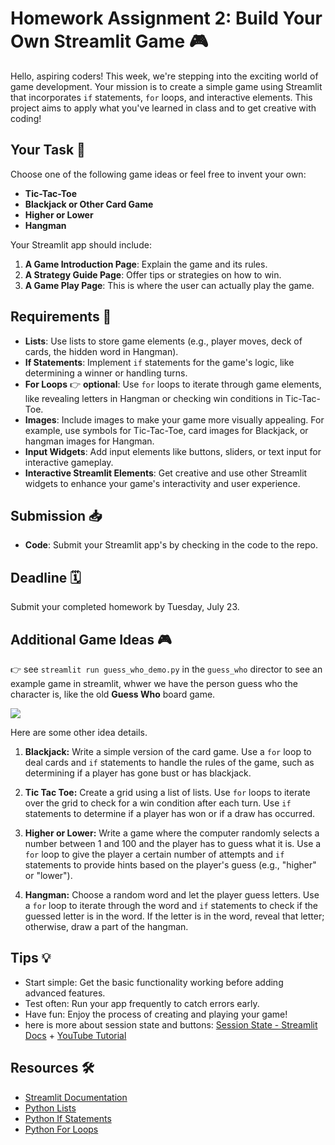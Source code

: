 # Homework Assignment 2: Build Your Own Streamlit Game 🎮   
  
Hello, aspiring coders! This week, we're stepping into the exciting world of game development. Your mission is to create a simple game using Streamlit that incorporates `if` statements, `for` loops, and interactive elements. This project aims to apply what you've learned in class and to get creative with coding!  
   
## Your Task 🚀   
  
Choose one of the following game ideas or feel free to invent your own:  
- **Tic-Tac-Toe**  
- **Blackjack or Other Card Game**  
- **Higher or Lower**  
- **Hangman**  
   
Your Streamlit app should include:  
1. **A Game Introduction Page**: Explain the game and its rules.  
2. **A Strategy Guide Page**: Offer tips or strategies on how to win.  
3. **A Game Play Page**: This is where the user can actually play the game.  
   
## Requirements 📝   
  
- **Lists**: Use lists to store game elements (e.g., player moves, deck of cards, the hidden word in Hangman).  
- **If Statements**: Implement `if` statements for the game's logic, like determining a winner or handling turns.  
- **For Loops** 👉 **optional**: Use `for` loops to iterate through game elements, like revealing letters in Hangman or checking win conditions in Tic-Tac-Toe.  
- **Images**: Include images to make your game more visually appealing. For example, use symbols for Tic-Tac-Toe, card images for Blackjack, or hangman images for Hangman.  
- **Input Widgets**: Add input elements like buttons, sliders, or text input for interactive gameplay.  
- **Interactive Streamlit Elements**: Get creative and use other Streamlit widgets to enhance your game's interactivity and user experience.  

## Submission 📥   
  
- **Code**: Submit your Streamlit app's by checking in the code to the repo. 
   

## Deadline 🗓️   
  
Submit your completed homework by Tuesday, July 23.  


## Additional Game Ideas 🎮

👉 see `streamlit run guess_who_demo.py` in the `guess_who` director to see an example game in streamlit, whwer we  have the person guess  who the character is, like the old **Guess Who** board game. 

![](images/guess_who_example_game_app.png)

Here are some other idea details. 

1. **Blackjack:** Write a simple version of the card game. Use a `for` loop to deal cards and `if` statements to handle the rules of the game, such as determining if a player has gone bust or has blackjack.  
   
2. **Tic Tac Toe:** Create a grid using a list of lists. Use `for` loops to iterate over the grid to check for a win condition after each turn. Use `if` statements to determine if a player has won or if a draw has occurred.  
   
3. **Higher or Lower:** Write a game where the computer randomly selects a number between 1 and 100 and the player has to guess what it is. Use a `for` loop to give the player a certain number of attempts and `if` statements to provide hints based on the player's guess (e.g., "higher" or "lower").  
   
4. **Hangman:** Choose a random word and let the player guess letters. Use a `for` loop to iterate through the word and `if` statements to check if the guessed letter is in the word. If the letter is in the word, reveal that letter; otherwise, draw a part of the hangman.  

## Tips 💡   
  
- Start simple: Get the basic functionality working before adding advanced features.  
- Test often: Run your app frequently to catch errors early.  
- Have fun: Enjoy the process of creating and playing your game!  
- here is more about session state and buttons: [Session State - Streamlit Docs](https://docs.streamlit.io/develop/api-reference/caching-and-state/st.session_state) + [YouTube Tutorial](http://www.youtube.com/watch?v=92jUAXBmZyU)

## Resources 🛠️   
  
- [Streamlit Documentation](https://docs.streamlit.io/)  
- [Python Lists](https://docs.python.org/3/tutorial/datastructures.html)  
- [Python If Statements](https://docs.python.org/3/tutorial/controlflow.html#if-statements)  
- [Python For Loops](https://docs.python.org/3/tutorial/controlflow.html#for-statements)  
   
